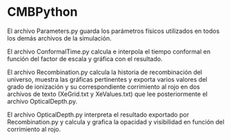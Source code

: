 # CMBPython
El archivo Parameters.py guarda los parámetros físicos utilizados en todos los demás archivos de la simulación.

El archivo ConformalTime.py calcula e interpola el tiempo conformal en función del factor de escala y gráfica con el resultado.

El archivo Recombination.py calcula la historia de recombinación del universo, muestra las gráficas pertinentes y exporta varios valores del grado de ionización y su correspondiente corrimiento al rojo en dos archivos de texto (XeGrid.txt y XeValues.txt) que lee posteriormente el archivo OpticalDepth.py.

El archivo OpticalDepth.py interpreta el resultado exportado por Recombination.py y calcula y grafica la opacidad y visibilidad en función del corrimiento al rojo.
